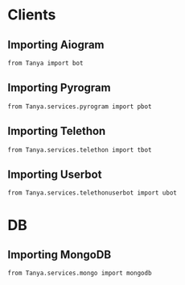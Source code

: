 # Clients
## Importing Aiogram
```python3
from Tanya import bot
```

## Importing Pyrogram
```python3
from Tanya.services.pyrogram import pbot
```
## Importing Telethon
```python3
from Tanya.services.telethon import tbot
```
## Importing Userbot
```python3
from Tanya.services.telethonuserbot import ubot
```

# DB
## Importing MongoDB
```python3
from Tanya.services.mongo import mongodb
```

